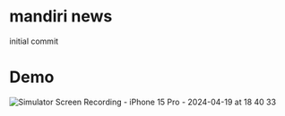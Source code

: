 # mandiri news
 initial commit
# Demo
![Simulator Screen Recording - iPhone 15 Pro - 2024-04-19 at 18 40 33](https://github.com/Ferryj18/mandiri-news/assets/124117535/b7f85872-6409-479d-aa7e-26fe1e976665)


